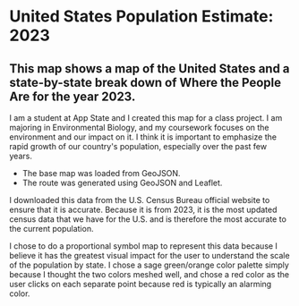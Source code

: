# United States Population Estimate: 2023
## This map shows a map of the United States and a state-by-state break down of Where the People Are for the year 2023.
I am a student at App State and I created this map for a class project. I am majoring in Environmental Biology, and my coursework focuses on the environment and our impact on it. I think it is important to emphasize the rapid growth of our country's population, especially over the past few years. 
- The base map was loaded from GeoJSON.
- The route was generated using GeoJSON and Leaflet.

I downloaded this data from the U.S. Census Bureau official website to ensure that it is accurate. Because it is from 2023, it is the most updated census data that we have for the U.S. and is therefore the most accurate to the current population.

I chose to do a proportional symbol map to represent this data because I believe it has the greatest visual impact for the user to understand the scale of the population by state. I chose a sage green/orange color palette simply because I thought the two colors meshed well, and chose a red color as the user clicks on each separate point because red is typically an alarming color.
